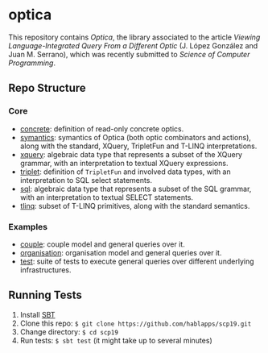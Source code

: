 # optica

This repository contains *Optica*, the library associated to the article
*Viewing Language-Integrated Query From a Different Optic* (J. López González
and Juan M.  Serrano), which was recently submitted to *Science of Computer
Programming*.

## Repo Structure

### Core

- [concrete](core/src/main/scala/optica/concrete): definition of read-only
  concrete optics.
- [symantics](core/src/main/scala/optica/symantics): symantics of Optica (both
  optic combinators and actions), along with the standard, XQuery, TripletFun
  and T-LINQ interpretations.
- [xquery](core/src/main/scala/optica/xquery): algebraic data type that
  represents a subset of the XQuery grammar, with an interpretation to textual
  XQuery expressions.
- [triplet](core/src/main/scala/optica/triplet): definition of `TripletFun` and
  involved data types, with an interpretation to SQL select statements.
- [sql](core/src/main/scala/optica/sql): algebraic data type that represents a
  subset of the SQL grammar, with an interpretation to textual SELECT
  statements.
- [tlinq](core/src/main/scala/optica/tlinq): subset of T-LINQ primitives, along
  with the standard semantics.

### Examples

- [couple](example/src/main/scala/example/couple): couple model and general
  queries over it.
- [organisation](example/src/main/scala/example/org): organisation model and
  general queries over it.
- [test](example/src/test): suite of tests to execute general queries over
  different underlying infrastructures.

## Running Tests

1. Install [SBT](https://www.scala-sbt.org/)
2. Clone this repo: `$ git clone https://github.com/hablapps/scp19.git`
3. Change directory: `$ cd scp19`
4. Run tests: `$ sbt test` (it might take up to several minutes)

